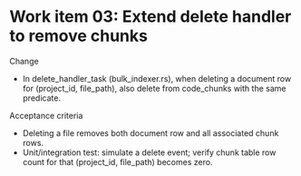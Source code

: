 # Work item 03: Extend delete handler to remove chunks

Change
- In delete_handler_task (bulk_indexer.rs), when deleting a document row for (project_id, file_path), also delete from code_chunks with the same predicate.

Acceptance criteria
- Deleting a file removes both document row and all associated chunk rows.
- Unit/integration test: simulate a delete event; verify chunk table row count for that (project_id, file_path) becomes zero.

